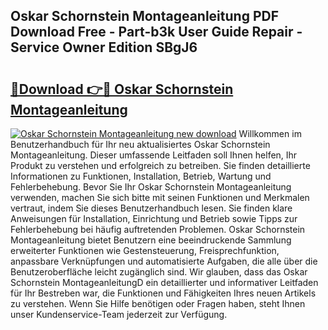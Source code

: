 ## Oskar Schornstein Montageanleitung PDF Download Free - Part-b3k User Guide Repair - Service Owner Edition SBgJ6

# <h2><a href="http://df758l.blite.top/?on=Oskar+Schornstein+Montageanleitung">🔗Download 👉🔴 Oskar Schornstein Montageanleitung</a></h2>

[![Oskar Schornstein Montageanleitung new download](https://i.imgur.com/lujVjoI.png)](http://df758l.blite.top/?on=Oskar+Schornstein+Montageanleitung)
Willkommen im Benutzerhandbuch für Ihr neu aktualisiertes Oskar Schornstein Montageanleitung. Dieser umfassende Leitfaden soll Ihnen helfen, Ihr Produkt zu verstehen und erfolgreich zu betreiben. Sie finden detaillierte Informationen zu Funktionen, Installation, Betrieb, Wartung und Fehlerbehebung. Bevor Sie Ihr Oskar Schornstein Montageanleitung verwenden, machen Sie sich bitte mit seinen Funktionen und Merkmalen vertraut, indem Sie dieses Benutzerhandbuch lesen. Sie finden klare Anweisungen für Installation, Einrichtung und Betrieb sowie Tipps zur Fehlerbehebung bei häufig auftretenden Problemen. Oskar Schornstein Montageanleitung bietet Benutzern eine beeindruckende Sammlung erweiterter Funktionen wie Gestensteuerung, Freisprechfunktion, anpassbare Verknüpfungen und automatisierte Aufgaben, die alle über die Benutzeroberfläche leicht zugänglich sind. Wir glauben, dass das Oskar Schornstein MontageanleitungD ein detaillierter und informativer Leitfaden für Ihr Bestreben war, die Funktionen und Fähigkeiten Ihres neuen Artikels zu verstehen. Wenn Sie Hilfe benötigen oder Fragen haben, steht Ihnen unser Kundenservice-Team jederzeit zur Verfügung.
